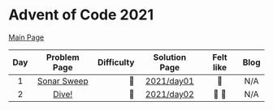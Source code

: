 # Advent of Code 2021

[Main Page](https://adventofcode.com/2021)

| Day |                    Problem Page                    | Difficulty |       Solution Page       |    Felt like     | Blog |
|:---:|:--------------------------------------------------:| ---: |:-------------------------:|:----------------:| :---: |
|  1  | [Sonar Sweep](https://adventofcode.com/2021/day/1) | :star2: | [2021/day01](/2021/day01) |      :cake:      | N/A |
|  2  |    [Dive!](https://adventofcode.com/2021/day/2)    | :star2: | [2021/day02](/2021/day02) | :dart: :compass: | N/A |

